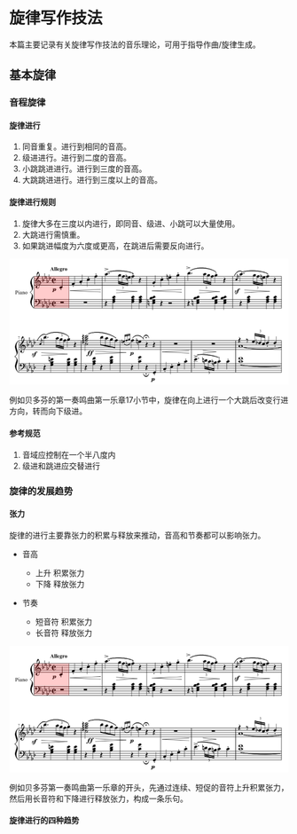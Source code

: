 # 旋律写作技法

本篇主要记录有关旋律写作技法的音乐理论，可用于指导作曲/旋律生成。

## 基本旋律

### 音程旋律

#### 旋律进行

1. 同音重复。进行到相同的音高。
2. 级进进行。进行到二度的音高。
3. 小跳跳进进行。进行到三度的音高。
4. 大跳跳进进行。进行到三度以上的音高。

#### 旋律进行规则

1. 旋律大多在三度以内进行，即同音、级进、小跳可以大量使用。
2. 大跳进行需慎重。
3. 如果跳进幅度为六度或更高，在跳进后需要反向进行。

![跳进](imgs/image.png)

例如贝多芬的第一奏鸣曲第一乐章17小节中，旋律在向上进行一个大跳后改变行进方向，转而向下级进。

#### 参考规范

1. 音域应控制在一个半八度内
2. 级进和跳进应交替进行

### 旋律的发展趋势

#### 张力

旋律的进行主要靠张力的积累与释放来推动，音高和节奏都可以影响张力。

* 音高
  + 上升 积累张力
  + 下降 释放张力
  
* 节奏
  + 短音符 积累张力
  + 长音符 释放张力

![上升下降](imgs/贝Sonate1-1开头.png)

例如贝多芬第一奏鸣曲第一乐章的开头，先通过连续、短促的音符上升积累张力，然后用长音符和下降进行释放张力，构成一条乐句。

#### 旋律进行的四种趋势
